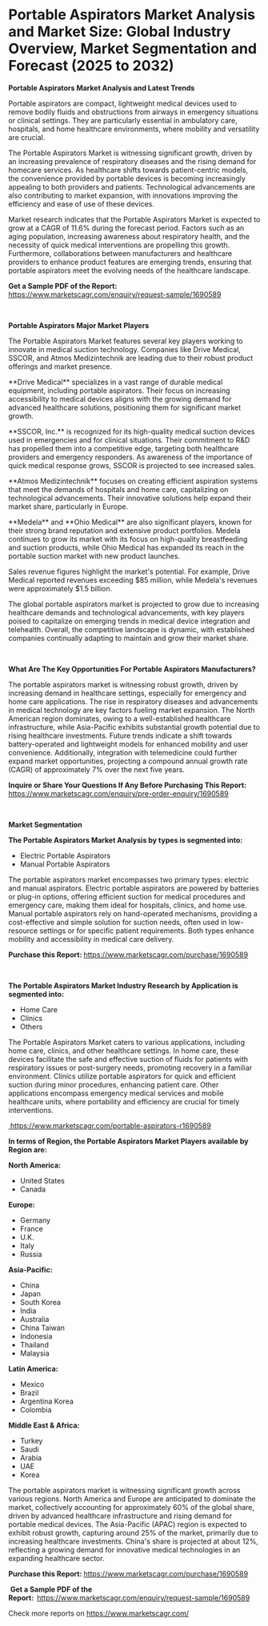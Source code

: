 <p><h1>Portable Aspirators Market Analysis and Market Size: Global Industry Overview, Market Segmentation and Forecast (2025 to 2032)</h1></p><p><strong>Portable Aspirators Market Analysis and Latest Trends</strong></p>
<p><p>Portable aspirators are compact, lightweight medical devices used to remove bodily fluids and obstructions from airways in emergency situations or clinical settings. They are particularly essential in ambulatory care, hospitals, and home healthcare environments, where mobility and versatility are crucial.</p><p>The Portable Aspirators Market is witnessing significant growth, driven by an increasing prevalence of respiratory diseases and the rising demand for homecare services. As healthcare shifts towards patient-centric models, the convenience provided by portable devices is becoming increasingly appealing to both providers and patients. Technological advancements are also contributing to market expansion, with innovations improving the efficiency and ease of use of these devices.</p><p>Market research indicates that the Portable Aspirators Market is expected to grow at a CAGR of 11.6% during the forecast period. Factors such as an aging population, increasing awareness about respiratory health, and the necessity of quick medical interventions are propelling this growth. Furthermore, collaborations between manufacturers and healthcare providers to enhance product features are emerging trends, ensuring that portable aspirators meet the evolving needs of the healthcare landscape.</p></p>
<p><strong>Get a Sample PDF of the Report:&nbsp;</strong> <a href="https://www.marketscagr.com/enquiry/request-sample/1690589?utm_campaign=3454&utm_medium=2&utm_source=Github&utm_content=ia&utm_term=26032025&utm_id=portable-aspirators">https://www.marketscagr.com/enquiry/request-sample/1690589</a></p>
<p>&nbsp;</p>
<p><strong>Portable Aspirators Major Market Players</strong></p>
<p><p>The Portable Aspirators Market features several key players working to innovate in medical suction technology. Companies like Drive Medical, SSCOR, and Atmos Medizintechnik are leading due to their robust product offerings and market presence.</p><p>**Drive Medical** specializes in a vast range of durable medical equipment, including portable aspirators. Their focus on increasing accessibility to medical devices aligns with the growing demand for advanced healthcare solutions, positioning them for significant market growth.</p><p>**SSCOR, Inc.** is recognized for its high-quality medical suction devices used in emergencies and for clinical situations. Their commitment to R&D has propelled them into a competitive edge, targeting both healthcare providers and emergency responders. As awareness of the importance of quick medical response grows, SSCOR is projected to see increased sales.</p><p>**Atmos Medizintechnik** focuses on creating efficient aspiration systems that meet the demands of hospitals and home care, capitalizing on technological advancements. Their innovative solutions help expand their market share, particularly in Europe.</p><p>**Medela** and **Ohio Medical** are also significant players, known for their strong brand reputation and extensive product portfolios. Medela continues to grow its market with its focus on high-quality breastfeeding and suction products, while Ohio Medical has expanded its reach in the portable suction market with new product launches.</p><p>Sales revenue figures highlight the market's potential. For example, Drive Medical reported revenues exceeding $85 million, while Medela's revenues were approximately $1.5 billion. </p><p>The global portable aspirators market is projected to grow due to increasing healthcare demands and technological advancements, with key players poised to capitalize on emerging trends in medical device integration and telehealth. Overall, the competitive landscape is dynamic, with established companies continually adapting to maintain and grow their market share.</p></p>
<p>&nbsp;</p>
<p><strong>What Are The Key Opportunities For Portable Aspirators Manufacturers?</strong></p>
<p><p>The portable aspirators market is witnessing robust growth, driven by increasing demand in healthcare settings, especially for emergency and home care applications. The rise in respiratory diseases and advancements in medical technology are key factors fueling market expansion. The North American region dominates, owing to a well-established healthcare infrastructure, while Asia-Pacific exhibits substantial growth potential due to rising healthcare investments. Future trends indicate a shift towards battery-operated and lightweight models for enhanced mobility and user convenience. Additionally, integration with telemedicine could further expand market opportunities, projecting a compound annual growth rate (CAGR) of approximately 7% over the next five years.</p></p>
<p><strong>Inquire or Share Your Questions If Any Before Purchasing This Report:</strong> <a href="https://www.marketscagr.com/enquiry/pre-order-enquiry/1690589?utm_campaign=3454&utm_medium=2&utm_source=Github&utm_content=ia&utm_term=26032025&utm_id=portable-aspirators">https://www.marketscagr.com/enquiry/pre-order-enquiry/1690589</a></p>
<p>&nbsp;</p>
<p><strong>Market Segmentation</strong></p>
<p><strong>The Portable Aspirators Market Analysis by types is segmented into:</strong></p>
<p><ul><li>Electric Portable Aspirators</li><li>Manual Portable Aspirators</li></ul></p>
<p><p>The portable aspirators market encompasses two primary types: electric and manual aspirators. Electric portable aspirators are powered by batteries or plug-in options, offering efficient suction for medical procedures and emergency care, making them ideal for hospitals, clinics, and home use. Manual portable aspirators rely on hand-operated mechanisms, providing a cost-effective and simple solution for suction needs, often used in low-resource settings or for specific patient requirements. Both types enhance mobility and accessibility in medical care delivery.</p></p>
<p><strong>Purchase this Report:&nbsp;</strong><a href="https://www.marketscagr.com/purchase/1690589?utm_campaign=3454&utm_medium=2&utm_source=Github&utm_content=ia&utm_term=26032025&utm_id=portable-aspirators">https://www.marketscagr.com/purchase/1690589</a></p>
<p>&nbsp;</p>
<p><strong>The Portable Aspirators Market Industry Research by Application is segmented into:</strong></p>
<p><ul><li>Home Care</li><li>Clinics</li><li>Others</li></ul></p>
<p><p>The Portable Aspirators Market caters to various applications, including home care, clinics, and other healthcare settings. In home care, these devices facilitate the safe and effective suction of fluids for patients with respiratory issues or post-surgery needs, promoting recovery in a familiar environment. Clinics utilize portable aspirators for quick and efficient suction during minor procedures, enhancing patient care. Other applications encompass emergency medical services and mobile healthcare units, where portability and efficiency are crucial for timely interventions.</p></p>
<p><a href="https://www.marketscagr.com/portable-aspirators-r1690589?utm_campaign=3454&utm_medium=2&utm_source=Github&utm_content=ia&utm_term=26032025&utm_id=portable-aspirators">&nbsp;https://www.marketscagr.com/portable-aspirators-r1690589</a></p>
<p><strong>In terms of Region, the Portable Aspirators Market Players available by Region are:</strong></p>
<p>
    <p> <strong> North America: </strong>
        <ul>
            <li>United States</li>
            <li>Canada</li>
        </ul>
        </p> 
    <p> <strong> Europe: </strong>
        <ul>
            <li>Germany</li>
            <li>France</li>
            <li>U.K.</li>
            <li>Italy</li>
            <li>Russia</li>
        </ul>
        </p> 
    <p> <strong> Asia-Pacific: </strong>
        <ul>
            <li>China</li>
            <li>Japan</li>
            <li>South Korea</li>
            <li>India</li>
            <li>Australia</li>
            <li>China Taiwan</li>
            <li>Indonesia</li>
            <li>Thailand</li>
            <li>Malaysia</li>
        </ul>
        </p> 
    <p> <strong> Latin America: </strong>
        <ul>
            <li>Mexico</li>
            <li>Brazil</li>
            <li>Argentina Korea</li>
            <li>Colombia</li>
        </ul>
        </p> 
    <p> <strong> Middle East & Africa: </strong>
        <ul>
            <li>Turkey</li>
            <li>Saudi</li>
            <li>Arabia</li>
            <li>UAE</li>
            <li>Korea</li>
        </ul>
    </p>
    </p>
<p><p>The portable aspirators market is witnessing significant growth across various regions. North America and Europe are anticipated to dominate the market, collectively accounting for approximately 60% of the global share, driven by advanced healthcare infrastructure and rising demand for portable medical devices. The Asia-Pacific (APAC) region is expected to exhibit robust growth, capturing around 25% of the market, primarily due to increasing healthcare investments. China's share is projected at about 12%, reflecting a growing demand for innovative medical technologies in an expanding healthcare sector.</p></p>
<p><strong>Purchase this Report: </strong><a href="https://www.marketscagr.com/purchase/1690589?utm_campaign=3454&utm_medium=2&utm_source=Github&utm_content=ia&utm_term=26032025&utm_id=portable-aspirators">https://www.marketscagr.com/purchase/1690589</a></p>
<p>&nbsp;<strong>Get a Sample PDF of the Report:&nbsp;&nbsp;</strong><a href="https://www.marketscagr.com/enquiry/request-sample/1690589?utm_campaign=3454&utm_medium=2&utm_source=Github&utm_content=ia&utm_term=26032025&utm_id=portable-aspirators">https://www.marketscagr.com/enquiry/request-sample/1690589</a></p>
<p><strong></strong></p>
<p>Check more reports on <a href="https://www.marketscagr.com/?utm_campaign=3454&utm_medium=2&utm_source=Github&utm_content=ia&utm_term=26032025&utm_id=portable-aspirators">https://www.marketscagr.com/</a></p>